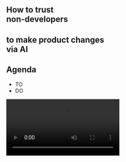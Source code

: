 ## How to trust <br> non-developers

## to make product changes <br> via AI <!-- .element: class="fragment" -->



## Agenda

* TO
* DO


<video controls="controls" src="/images/demo.mp4"></video>
